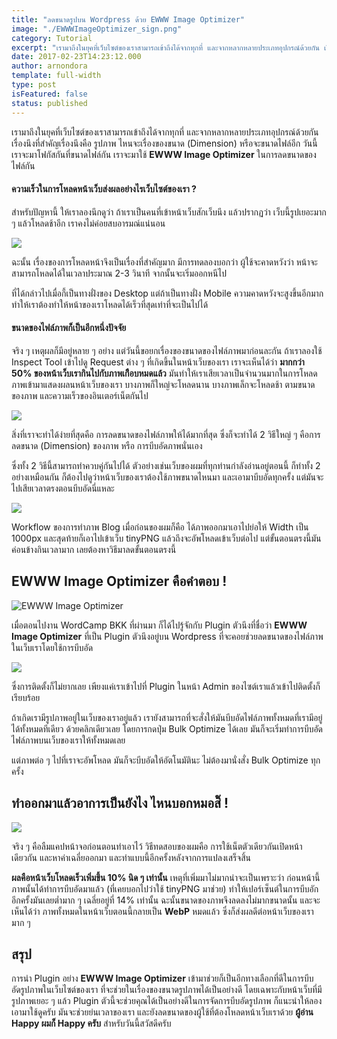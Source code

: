 ```yaml
---
title: "ลดขนาดรูปบน Wordpress ด้วย EWWW Image Optimizer"
image: "./EWWWImageOptimizer_sign.png"
category: Tutorial
excerpt: "เรามาถึงในยุคที่เว็บไซต์ของเราสามารถเข้าถึงได้จากทุกที่ และจากหลากหลายประเภทอุปกรณ์ด้วยกัน เรื่องนึงที่สำคัญเรื่องนึงคือ รูปภาพ ไหนจะเรื่องของขนาด (Dimension) หรือจะขนาดไฟล์อีก"
date: 2017-02-23T14:23:12.000
author: arnondora
template: full-width
type: post
isFeatured: false
status: published
---
```


เรามาถึงในยุคที่เว็บไซต์ของเราสามารถเข้าถึงได้จากทุกที่ และจากหลากหลายประเภทอุปกรณ์ด้วยกัน เรื่องนึงที่สำคัญเรื่องนึงคือ รูปภาพ ไหนจะเรื่องของขนาด (Dimension) หรือจะขนาดไฟล์อีก วันนี้เราจะมาโฟกัสกันที่ขนาดไฟล์กัน เราจะมาใช้ **EWWW Image Optimizer** ในการลดขนาดของไฟล์กัน

#### ความเร็วในการโหลดหน้าเว็บส่งผลอย่างไรเว็บไซต์ของเรา ?
สำหรับปัญหานี้ ให้เราลองนึกดูว่า ถ้าเราเป็นคนที่เข้าหน้าเว็บสักเว็บนึง แล้วปรากฏว่า เว็บนี้รูปเยอะมาก ๆ แล้วโหลดช้าอีก เราคงไม่ค่อยสบอารมณ์แน่นอน

![](https://www.arnondora.in.th/wp-content/uploads/2017/02/EWWWImageOptimizer_3.png)

ฉะนั้น เรื่องของการโหลดหน้าจึงเป็นเรื่องที่สำคัญมาก มีการทดลองบอกว่า ผู้ใช้จะคาดหวังว่า หน้าจะสามารถโหลดได้ในเวลาประมาณ 2-3 วินาที จากนั้นจะเริ่มออกหนีไป

ที่ได้กล่าวไปเมื่อกี้เป็นทางฝั่งของ Desktop แต่ถ้าเป็นทางฝั่ง Mobile ความคาดหวังจะสูงขึ้นอีกมาก ทำให้เราต้องทำให้หน้าของเราโหลดได้เร็วที่สุดเท่าที่จะเป็นไปได้

#### ขนาดของไฟล์ภาพก็เป็นอีกหนึ่งปัจจัย
จริง ๆ เหตุผลก็มีอยู่หลาย ๆ อย่าง แต่วันนี้ขอยกเรื่องของขนาดของไฟล์ภาพมาก่อนละกัน ถ้าเราลองใช้ Inspect Tool เข้าไปดู Request ต่าง ๆ ที่เกิดขึ้นในหน้าเว็บของเรา เราจะเห็นได้ว่า **มากกว่า 50% ของหน้าเว็บเรากินไปกับภาพเกืิอบหมดแล้ว** มันทำให้เราเสียเวลาเป็นจำนวนมากในการโหลดภาพเข้ามาแสดงผลนหน้าเว็บของเรา บางภาพก็ใหญ่จะโหลดนาน บางภาพเล็กจะโหลดช้า ตามขนาดของภาพ และความเร็วของอินเตอร์เน็ตกันไป

![](https://www.arnondora.in.th/wp-content/uploads/2017/02/EWWWImageOptimizer_2.png)

สิ่งที่เราจะทำได้ง่ายที่สุดคือ การลดขนาดของไฟล์ภาพให้ได้มากที่สุด ซึ่งก็จะทำได้ 2 วิธีใหญ่ ๆ คือการ ลดขนาด (Dimension) ของภาพ หรือ การบีบอัดภาพนั่นเอง

ซึ่งทั้ง 2 วิธีนี้สามารถทำควบคู่กันไปได้ ตัวอย่างเช่นเว็บของผมที่ทุกท่านกำลังอ่านอยู่ตอนนี้ ก็ทำทั้ง 2 อย่างเหมือนกัน ก็ต้องไปดูว่าหน้าเว็บของเราต้องใช้ภาพขนาดไหนมา และเอามาบีบอัดทุกครั้ง แต่มันจะไปเสียเวลาตรงตอนบีบอัดนี่แหละ

![](https://www.arnondora.in.th/wp-content/uploads/2017/02/EWWWImageOptimizer_4.png)

Workflow ของการทำภาพ Blog เมื่อก่อนของผมก็คือ ได้ภาพออกมาเอาไปย่อให้ Width เป็น 1000px และสุดท้ายก็เอาไปเข้าเว็บ tinyPNG แล้วถึงจะอัพโหลดเข้าเว็บต่อไป แต่ขั้นตอนตรงนี้มันค่อนข้างกินเวลามาก เลยต้องหาวิธีมาลดขั้นตอนตรงนี้

## EWWW Image Optimizer คือคำตอบ !

![EWWW Image Optimizer](https://www.arnondora.in.th/wp-content/uploads/2017/02/EWWWImageOptimizer_1.png)

เมื่อตอนไปงาน WordCamp BKK ที่ผ่านมา ก็ได้ไปรู้จักกับ Plugin ตัวนึงที่ชื่อว่า **EWWW Image Optimizer** ที่เป็น Plugin ตัวนึงอยู่บน Wordpress ที่จะคอยช่วยลดขนาดของไฟล์ภาพในเว็บเราโดยใช้การบีบอัด

![](https://www.arnondora.in.th/wp-content/uploads/2017/02/EWWWImageOptimizer_5.png)

ซึ่งการติดตั้งก็ไม่ยากเลย เพียงแค่เราเข้าไปที่ Plugin ในหน้า Admin ของไซต์เราแล้วเข้าไปติดตั้งก็เรียบร้อย

ถ้าเกิดเรามีรูปภาพอยู่ในเว็บของเราอยู่แล้ว เรายังสามารถที่จะสั่งให้มันบีบอัดไฟล์ภาพทั้งหมดที่เรามีอยู่ได้ทั้งหมดทีเดียว ด้วยคลิกเดียวเลย โดยการกดปุ่ม Bulk Optimize ได้เลย มันก็จะเริ่มทำการบีบอัดไฟล์ภาพบนเว็บของเราให้ทั้งหมดเลย

แต่ภาพต่อ ๆ ไปที่เราจะอัพโหลด มันก็จะบีบอัดให้อัตโนมัตินะ ไม่ต้องมานั่งสั่ง Bulk Optimize ทุกครั้ง

## ทำออกมาแล้วอาการเป็นยังไง ไหนบอกหมอสิ๊ !

![](https://www.arnondora.in.th/wp-content/uploads/2017/02/EWWWImageOptimizer_6.png)

จริง ๆ คือลืมแคปหน้าจอก่อนตอนทำเอาไว้ วิธีทดสอบของผมคือ การใช้เน็ตตัวเดียวกันเปิดหน้าเดียวกัน และหาค่าเฉลี่ยออกมา และทำแบบนี้อีกครั้งหลังจากการแปลงเสร็จสิ้น

**ผลคือหน้าเว็บโหลดเร็วเพิ่มขึ้น 10% นิด ๆ เท่านั้น** เหตุที่เพิ่มมาไม่มากน่าจะเป็นเพราะว่า ก่อนหน้านี้ภาพนั้นได้ทำการบีบอัดมาแล้ว (ที่เคยบอกไปว่าใช้ tinyPNG มาช่วย) ทำให้เปอร์เซ็นต์ในการบีบอักอีกครั้งมันเลยต่ำมาก ๆ เฉลี่ยอยู่ที่ 14% เท่านั้น ฉะนั้นขนาดของภาพจึงลดลงไม่มากขนาดนั้น และจะเห็นได้ว่า ภาพทั้งหมดในหน้าเว็บตอนนี้กลายเป็น **WebP** หมดแล้ว ซึ่งก็ส่งผลดีต่อหน้าเว็บของเรามาก ๆ

## สรุป
การนำ Plugin อย่าง **EWWW Image Optimizer** เข้ามาช่วยก็เป็นอีกทางเลือกที่ดีในการบีบอัดรูปภาพในเว็บไซต์ของเรา ที่จะช่วยในเรื่องของขนาดรูปภาพได้เป็นอย่างดี โดยเฉพาะกับหน้าเว็บที่มีรูปภาพเยอะ ๆ แล้ว Plugin ตัวนี้จะช่วยคุณได้เป็นอย่างดีในการจัดการบีบอัดรูปภาพ ก็แนะนำให้ลองเอามาใช้ดูครับ มันจะช่วยย่นเวลาของเรา และยังลดขนาดของผู้ใช้ที่ต้องโหลดหน้าเว็บเราด้วย **ผู้อ่าน Happy ผมก็ Happy ครับ** สำหรับวันนี้สวัสดีครับ
